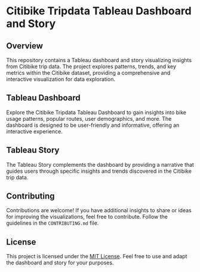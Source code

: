 # Citibike Tripdata Tableau Dashboard and Story

## Overview

This repository contains a Tableau dashboard and story visualizing insights from Citibike trip data. The project explores patterns, trends, and key metrics within the Citibike dataset, providing a comprehensive and interactive visualization for data exploration.

## Tableau Dashboard

Explore the Citibike Tripdata Tableau Dashboard to gain insights into bike usage patterns, popular routes, user demographics, and more. The dashboard is designed to be user-friendly and informative, offering an interactive experience.

## Tableau Story

The Tableau Story complements the dashboard by providing a narrative that guides users through specific insights and trends discovered in the Citibike trip data.

## Contributing

Contributions are welcome! If you have additional insights to share or ideas for improving the visualizations, feel free to contribute. Follow the guidelines in the `CONTRIBUTING.md` file.

## License

This project is licensed under the [MIT License](LICENSE). Feel free to use and adapt the dashboard and story for your purposes.
